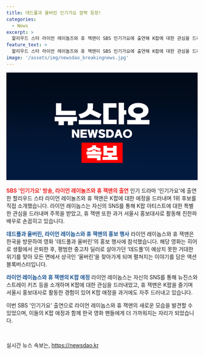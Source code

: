 ```yaml
---
title: 데드풀과 울버린 인기가요 깜짝 등장!
categories:
  - News
excerpt: >
  할리우드 스타 라이언 레이놀즈와 휴 잭맨이 SBS 인기가요에 출연해 K팝에 대한 관심을 드러냈습니다. 이들은 1위 후보인 뉴진스와 이영지 투어스를 직접 소개하며, 자신의 SNS에서도 K팝 아티스트에 대한 관심을 보여줬죠. 라이언 레이놀즈와 휴 잭맨은 영화 데드풀과 울버린 홍보를 위해 한국을 방문했는데, 이 영화는 히어로 생활에서 은퇴한 데드풀이 울버린을 찾아가며 벌어지는 이야기를 담고 있습니다. 이들의 출연으로 인기가요는 뜨거운 관심을 받을 것으로 보입니다.
feature_text: >
  할리우드 스타 라이언 레이놀즈와 휴 잭맨이 SBS 인기가요에 출연해 K팝에 대한 관심을 드러냈습니다. 이들은 1위 후보인 뉴진스와 이영지 투어스를 직접 소개하며, 자신의 SNS에서도 K팝 아티스트에 대한 관심을 보여줬죠. 라이언 레이놀즈와 휴 잭맨은 영화 데드풀과 울버린 홍보를 위해 한국을 방문했는데, 이 영화는 히어로 생활에서 은퇴한 데드풀이 울버린을 찾아가며 벌어지는 이야기를 담고 있습니다. 이들의 출연으로 인기가요는 뜨거운 관심을 받을 것으로 보입니다.
image: '/assets/img/newsdao_breakingnews.jpg'
---
```


<p><img src="/assets/img/newsdao_breakingnews.jpg" alt="firstkoreanews 속보" /></p>

<p><b><span style="color: #ee2323;">SBS '인기가요' 방송, 라이언 레이놀즈와 휴 잭맨의 출연</span></b>
인기 드라마 '인기가요'에 출연한 할리우드 스타 라이언 레이놀즈와 휴 잭맨은 K팝에 대한 애정을 드러내며 1위 후보를 직접 소개했습니다. 라이언 레이놉스는 자신의 SNS를 통해 K팝 아티스트에 대한 특별한 관심을 드러내며 주목을 받았고, 휴 잭맨 또한 과거 서울시 홍보대사로 활동해 친한파 배우로 손꼽히고 있습니다.</p>

<p><b><span style="color: #1a5490;">데드풀과 울버린, 라이언 레이놉스와 휴 잭맨의 홍보 행사</span></b>
라이언 레이놉스와 휴 잭맨은 한국을 방문하여 영화 '데드풀과 울버린'의 홍보 행사에 참석했습니다. 해당 영화는 히어로 생활에서 은퇴한 후, 평범한 중고차 딜러로 살아가던 ‘데드풀’이 예상치 못한 거대한 위기를 맞아 모든 면에서 상극인 ‘울버린’을 찾아가게 되며 펼쳐지는 이야기를 담은 액션 블록버스터입니다.</p>

<p><b><span style="color: #1a5490;">라이언 레이놉스와 휴 잭맨의 K팝 애정</span></b>
라이언 레이놉스는 자신의 SNS를 통해 뉴진스와 스트레이 키즈 등을 소개하며 K팝에 대한 관심을 드러내었고, 휴 잭맨은 K팝을 즐기며 서울시 홍보대사로 활동한 경험이 있어 K팝 애정을 과거에도 자주 드러내고 있습니다.</p>

<p>이번 SBS '인기가요' 출연으로 라이언 레이놉스와 휴 잭맨의 새로운 모습을 발견할 수 있었으며, 이들의 K팝 애정과 함께 한국 영화 팬들에게 더 가까워지는 자리가 되었습니다.</p>

<p data-ke-size="size16">&nbsp;</p>
실시간 뉴스 속보는, <a href="https://newsdao.kr" rel="dofollow">https://newsdao.kr</a>


